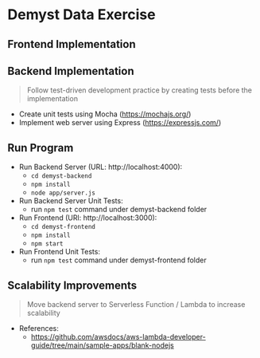 # Demyst Data Exercise

## Frontend Implementation

## Backend Implementation
>Follow test-driven development practice by creating tests before the implementation
- Create unit tests using Mocha (https://mochajs.org/)
- Implement web server using Express (https://expressjs.com/)

## Run Program
- Run Backend Server (URL: http://localhost:4000):
  - `cd demyst-backend`
  - `npm install`
  - `node app/server.js`
- Run Backend Server Unit Tests:
  - run `npm test` command under demyst-backend folder
- Run Frontend (URl: http://localhost:3000):
  - `cd demyst-frontend`
  - `npm install`
  - `npm start`
- Run Frontend Unit Tests:
  - run `npm test` command under demyst-frontend folder

## Scalability Improvements
> Move backend server to Serverless Function / Lambda to increase scalability
- References:
  - https://github.com/awsdocs/aws-lambda-developer-guide/tree/main/sample-apps/blank-nodejs